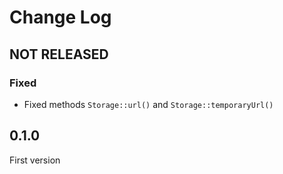 # Change Log

## NOT RELEASED

### Fixed

- Fixed methods `Storage::url()` and `Storage::temporaryUrl()`

## 0.1.0

First version
